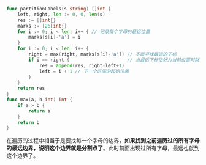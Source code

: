 ```go
func partitionLabels(s string) []int {
	left, right, len := 0, 0, len(s)
	res := []int{}
	marks := [26]int{}
	for i := 0; i < len; i++ { // 记录每个字母的最远位置
		marks[s[i]-'a'] = i
	}
	for i := 0; i < len; i++ {
		right = max(right, marks[s[i]-'a']) // 不断寻找最远的下标
		if i == right {                     // 当最远下标恰好为当前位置时就是这个区间了
			res = append(res, right-left+1)
			left = i + 1 // 下一个区间的起始位置
		}
	}
	return res
}
func max(a, b int) int {
	if a > b {
		return a
	}
	return b
}
```

在遍历的过程中相当于是要找每一个字母的边界，**如果找到之前遍历过的所有字母的最远边界，说明这个边界就是分割点了**。此时前面出现过所有字母，最远也就到这个边界了。